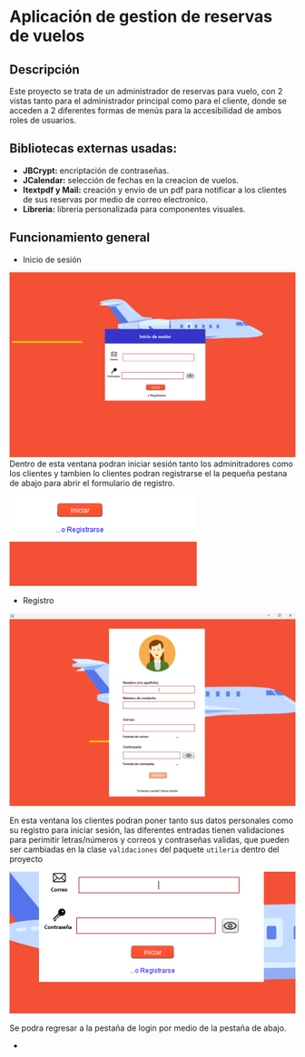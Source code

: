 # Aplicación de gestion de reservas de vuelos

## Descripción
Este proyecto se trata de un administrador de reservas para vuelo, con 2 vistas tanto para el administrador principal como para el cliente, donde se acceden a 2 diferentes formas de menús para la accesibilidad de ambos roles de usuarios.

## Bibliotecas externas usadas:
- **JBCrypt:** encriptación de contraseñas.
- **JCalendar:** selección de fechas en la creacion de vuelos.
- **Itextpdf y Mail:** creación y envio de un pdf para notificar a los clientes de sus reservas por medio de correo electronico.
- **Libreria:** libreria personalizada para componentes visuales.

## Funcionamiento general
- Inicio de sesión
  
![login](caps/img1.png)
Dentro de esta ventana podran iniciar sesión tanto los adminitradores como los clientes y tambien lo clientes podran registrarse el la pequeña pestana de abajo para abrir el formulario de registro. 

![pestaña](caps/img2.png)

- Registro
  
![Registro](caps/img3.png)

En esta ventana los clientes podran poner tanto sus datos personales como su registro para iniciar sesión, las diferentes entradas tienen validaciones para perimitir letras/números y correos y contraseñas validas, que pueden ser cambiadas en la clase `validaciones` del paquete `utileria` dentro del proyecto

![log](caps/img4.png)

Se podra regresar a la pestaña de login por medio de la pestaña de abajo.

- 
